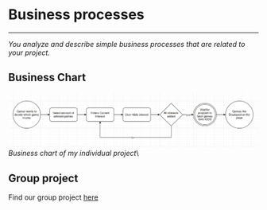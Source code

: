 # Business processes
***
*You analyze and describe simple business processes that are related to your project.*

## Business Chart

![Business chart](https://github.com/BramVerkuijlen/Portfolio-S3/blob/main/ProofLearningOutcomes/Images/Business%20chart.png)
*Business chart of my individual project*\

## Group project
Find our group project [here](https://github.com/Null-Not-Found/DashBuddy-Documentation/blob/main/Learning%20Outcomes/Business%20processes.md)
